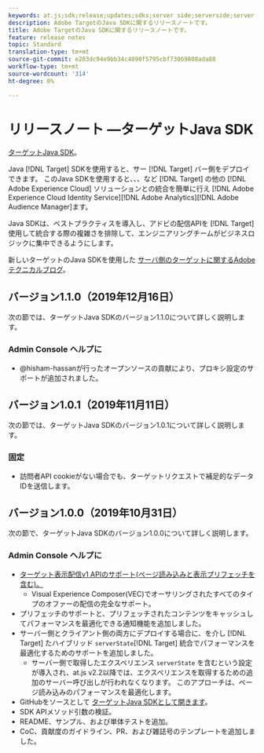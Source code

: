 ```yaml
---
keywords: at.js;sdk;release;updates;sdks;server side;serverside;server-side;java;java sdk
description: Adobe TargetのJava SDKに関するリリースノートです。
title: Adobe TargetのJava SDKに関するリリースノートです。
feature: release notes
topic: Standard
translation-type: tm+mt
source-git-commit: e203dc94e9bb34c4090f5795cbf73869808ada88
workflow-type: tm+mt
source-wordcount: '314'
ht-degree: 0%

---
```



# リリースノート —ターゲットJava SDK

[ターゲットJava SDK](https://github.com/adobe/target-java-sdk)。

Java [!DNL Target] SDKを使用すると、サー [!DNL Target] バー側をデプロイできます。 このJava SDKを使用すると、、、など [!DNL Target] の他の [!DNL Adobe Experience Cloud] ソリューションとの統合を簡単に行え [!DNL Adobe Experience Cloud Identity Service][!DNL Adobe Analytics][!DNL Adobe Audience Manager]ます。

Java SDKは、ベストプラクティスを導入し、アドビの配信APIを [!DNL Target] 使用して統合する際の複雑さを排除して、エンジニアリングチームがビジネスロジックに集中できるようにします。

新しいターゲットのJava SDKを使用した [サーバ側のターゲットに関するAdobeテクニカルブログ](https://medium.com/adobetech/server-side-optimization-with-the-new-target-java-sdk-421dc418a3f2)。

## バージョン1.1.0（2019年12月16日）

次の節では、ターゲットJava SDKのバージョン1.1.0について詳しく説明します。

### Admin Console ヘルプに

* @hisham-hassanが行ったオープンソースの貢献により、プロキシ設定のサポートが追加されました。

## バージョン1.0.1（2019年11月11日）

次の節では、ターゲットJava SDKのバージョン1.0.1について詳しく説明します。

### 固定

* 訪問者API cookieがない場合でも、ターゲットリクエストで補足的なデータIDを送信します。

## バージョン1.0.0（2019年10月31日）

次の節で、ターゲットJava SDKのバージョン1.0.0について詳しく説明します。

### Admin Console ヘルプに

* [ターゲット表示配信v1 APIのサポート(ページ読み込みと表示プリフェッチを含む)。](https://developers.adobetarget.com/api/delivery-api/)
   * Visual Experience Composer(VEC)でオーサリングされたすべてのタイプのオファーの配信の完全なサポート。
* プリフェッチのサポートと、プリフェッチされたコンテンツをキャッシュしてパフォーマンスを最適化できる通知機能を追加しました。
* サーバー側とクライアント側の両方にデプロイする場合に、を介し [!DNL Target] たハイブリッド `serverState`[!DNL Target] 統合でパフォーマンスを最適化するためのサポートを追加しました。
   * サーバー側で取得したエクスペリエンス `serverState` を含むという設定が導入され、at.js v2.2以降では、エクスペリエンスを取得するための追加のサーバー呼び出しが行われなくなります。 このアプローチは、ページ読み込みのパフォーマンスを最適化します。
* GitHubをソースとして [ターゲットJava SDKとして開きます](https://github.com/adobe/target-java-sdk)。
* SDK APIメソッド引数の検証。
* README、サンプル、および単体テストを追加。
* CoC、貢献度のガイドライン、PR、および雑誌号のテンプレートを追加しました。


